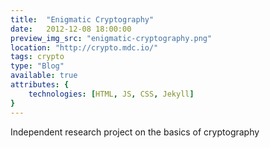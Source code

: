 ```yaml
---
title:  "Enigmatic Cryptography"
date:   2012-12-08 18:00:00
preview_img_src: "enigmatic-cryptography.png"
location: "http://crypto.mdc.io/"
tags: crypto
type: "Blog"
available: true
attributes: {
	technologies: [HTML, JS, CSS, Jekyll]
}
---
```


Independent research project on the basics of cryptography
